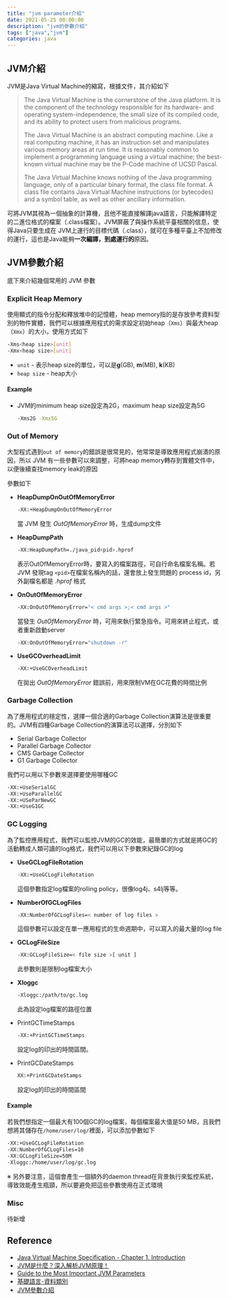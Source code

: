 ```yaml
---
title: "jvm parameter介紹"
date: 2021-05-25 00:00:00
description: "jvm的參數介紹"
tags: ["java","jvm"]
categories: java
---
```


## JVM介紹

JVM是Java Virtual Machine的縮寫，根據文件，其介紹如下

>The Java Virtual Machine is the cornerstone of the Java platform. It is the component of the technology responsible for its hardware- and operating system-independence, the small size of its compiled code, and its ability to protect users from malicious programs.
>
>The Java Virtual Machine is an abstract computing machine. Like a real computing machine, it has an instruction set and manipulates various memory areas at run time. It is reasonably common to implement a programming language using a virtual machine; the best-known virtual machine may be the P-Code machine of UCSD Pascal.
>
>
>The Java Virtual Machine knows nothing of the Java programming language, only of a particular binary format, the class file format. A class file contains Java Virtual Machine instructions (or bytecodes) and a symbol table, as well as other ancillary information.

可將JVM其視為一個抽象的計算機，且他不能直接解譯java語言，只能解譯特定的二進位格式的檔案（.class檔案）。JVM屏蔽了與操作系統平臺相關的信息，使得Java只要生成在 JVM上運行的目標代碼（.class），就可在多種平臺上不加修改的運行，這也是Java能夠**一次編譯，到處運行的**原因。

## JVM參數介紹

底下來介紹幾個常用的 JVM 參數

### Explicit Heap Memory

使用顯式的指令分配和釋放堆中的記憶體，heap memory指的是存放參考資料型別的物件實體，我們可以根據應用程式的需求設定初始heap（`Xms`）與最大heap（`Xmx`）的大小，使用方式如下

```bash
-Xms<heap size>[unit]
-Xmx<heap size>[unit]
```

* `unit` - 表示heap size的單位，可以是**g**(GB), **m**(MB), **k**(KB)
* `heap size` - heap大小

#### Example

* JVM的minimum heap size設定為2G，maximum heap size設定為5G

  ```bash
  -Xms2G -Xmx5G
  ```

### Out of Memory

大型程式遇到`out of memory`的錯誤是很常見的，他常常是導致應用程式崩潰的原因，所以 JVM 有一些參數可以來調整，可將heap memory轉存到實體文件中，以便後續查找memory leak的原因

參數如下

* **HeapDumpOnOutOfMemoryError**

  ```bash
  -XX:+HeapDumpOnOutOfMemoryError
  ```

  當 JVM 發生 *OutOfMemoryError* 時，生成dump文件

* **HeapDumpPath**

  ```bash
  -XX:HeapDumpPath=./java_pid<pid>.hprof
  ```

  表示OutOfMemoryError時，要寫入的檔案路徑，可自行命名檔案名稱。若 JVM 發現tag `<pid>`在檔案名稱內的話，還會放上發生問題的 process id，另外副檔名都是 *.hprof* 格式

* **OnOutOfMemoryError**

  ```bash
  -XX:OnOutOfMemoryError="< cmd args >;< cmd args >" 
  ```

  當發生 *OutOfMemoryError* 時，可用來執行緊急指令。可用來終止程式，或者重新啟動server

  ```bash
  -XX:OnOutOfMemoryError="shutdown -r"
  ```

* **UseGCOverheadLimit**

  ```bash
  -XX:+UseGCOverheadLimit
  ```

  在拋出 *OutOfMemoryError* 錯誤前，用來限制VM在GC花費的時間比例

### Garbage Collection

為了應用程式的穩定性，選擇一個合適的Garbage Collection演算法是很重要的。JVM有四種Garbage Collection的演算法可以選擇，分別如下

- Serial Garbage Collector
- Parallel Garbage Collector
- CMS Garbage Collector
- G1 Garbage Collector

我們可以用以下參數來選擇要使用哪種GC

```bash
-XX:+UseSerialGC
-XX:+UseParallelGC
-XX:+USeParNewGC
-XX:+UseG1GC
```

### GC Logging

為了監控應用程式，我們可以監控JVM的GC的效能，最簡單的方式就是將GC的活動轉成人類可讀的log格式，我們可以用以下參數來紀錄GC的log

* **UseGCLogFileRotation**

  ```bash
  -XX:+UseGCLogFileRotation 
  ```

  這個參數指定log檔案的rolling policy，很像log4j、s4lj等等。

* **NumberOfGCLogFiles**

  ```bash
  -XX:NumberOfGCLogFiles=< number of log files > 
  ```

  這個參數可以設定在單一應用程式的生命週期中，可以寫入的最大量的log file

* **GCLogFileSize**

  ```bash
  -XX:GCLogFileSize=< file size >[ unit ]
  ```

  此參數則是限制log檔案大小

* **Xloggc**

  ```bash
  -Xloggc:/path/to/gc.log
  ```

  此為設定log檔案的路徑位置

* PrintGCTimeStamps

  ```bash
  -XX:+PrintGCTimeStamps
  ```

  設定log的印出的時間區間。

* PrintGCDateStamps

  ```bash
  XX:+PrintGCDateStamps
  ```

  設定log的印出的時間區間

#### Example

若我們想指定一個最大有100個GC的log檔案，每個檔案最大值是50 MB，且我們想將其儲存在`/home/user/log/`裡面，可以添加參數如下

```bash
-XX:+UseGCLogFileRotation  
-XX:NumberOfGCLogFiles=10
-XX:GCLogFileSize=50M 
-Xloggc:/home/user/log/gc.log
```

※ 另外要注意，這個會產生一個額外的daemon thread在背景執行來監控系統，導致效能產生瓶頸，所以要避免把這些參數使用在正式環境

### Misc

待新增

## Reference

* [Java Virtual Machine Specification - Chapter 1. Introduction](https://docs.oracle.com/javase/specs/jvms/se11/html/jvms-1.html)
* [JVM是什麼？深入解析JVM原理！](https://codertw.com/%E7%A8%8B%E5%BC%8F%E8%AA%9E%E8%A8%80/654140/#:~:text=JVM%EF%BC%88Java%20Virtual%20Machine%EF%BC%8C%20Java,%E7%84%A1%E9%97%9C%EF%BC%8C%E5%AE%8C%E6%88%90%E8%B7%A8%E5%B9%B3%E8%87%BA%E6%80%A7%E3%80%82)
* [Guide to the Most Important JVM Parameters](https://www.baeldung.com/jvm-parameters)
* [基礎語言-資料類別](https://travis90736.pixnet.net/blog/post/106172000)
* [JVM參數介紹](https://www.twblogs.net/a/5e6f5812bd9eee2116861057)

